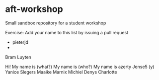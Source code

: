 # aft-workshop
Small sandbox repository for a student workshop

Exercise: Add your name to this list by issuing a pull request
- pieterjd
- 

Bram Luyten

Hi! My name is (what?)
My name is (who?)
My name is
azerty
Jense5 (y)
Yanice Slegers
Maaike 
Marnix Michiel Denys
Charlotte

